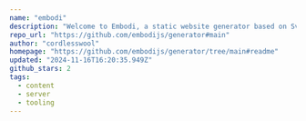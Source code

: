 ```yaml
---
name: "embodi"
description: "Welcome to Embodi, a static website generator based on Svelte and Vite. Embodi renders your pages for a fast load and hydrates them to a Single Page Application (SPA)."
repo_url: "https://github.com/embodijs/generator#main"
author: "cordlesswool"
homepage: "https://github.com/embodijs/generator/tree/main#readme"
updated: "2024-11-16T16:20:35.949Z"
github_stars: 2
tags: 
  - content
  - server
  - tooling
---
```

